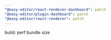 ```yaml
---
"@easy-editor/react-renderer-dashboard": patch
"@easy-editor/plugin-dashboard": patch
"@easy-editor/react-renderer": patch
---
```


build: perf bundle size

